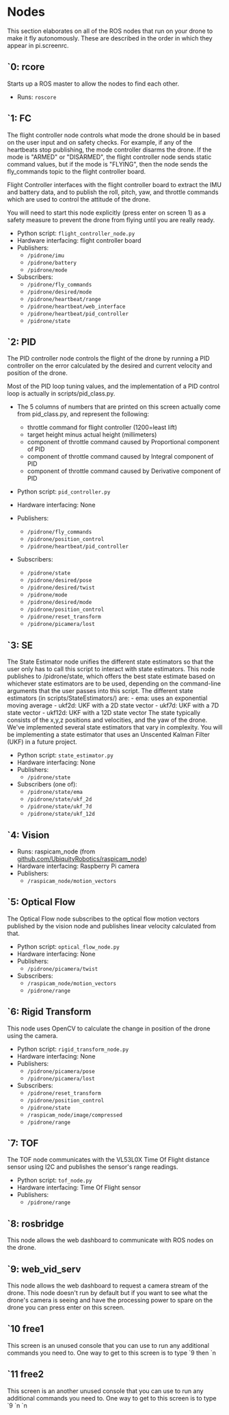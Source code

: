 # Nodes

This section elaborates on all of the ROS nodes that run on your drone to make it fly autonomously. These are described in the order in which they appear in pi.screenrc.

## \`0: rcore
Starts up a ROS master to allow the nodes to find each other.

* Runs: `roscore`

## \`1: FC
The flight controller node controls what mode the drone should be in based on the user input and on safety checks. For example, if any of the heartbeats stop publishing, the mode controller disarms the drone. If the mode is "ARMED" or "DISARMED", the flight controller node sends static command values, but if the mode is "FLYING", then the node sends the fly_commands topic to the flight controller board.

Flight Controller interfaces with the flight controller board to extract the IMU and battery data, and to publish the roll, pitch, yaw, and throttle commands which are used to control the attitude of the drone. 

You will need to start this node explicitly (press enter on screen 1) as a safety measure to prevent the drone from flying until you are really ready.

* Python script: `flight_controller_node.py`
* Hardware interfacing: flight controller board
* Publishers:
    * `/pidrone/imu`
    * `/pidrone/battery`
    * `/pidrone/mode`
* Subscribers:
    * `/pidrone/fly_commands`
    * `/pidrone/desired/mode`
    * `/pidrone/heartbeat/range`
    * `/pidrone/heartbeat/web_interface`
    * `/pidrone/heartbeat/pid_controller`
    * `/pidrone/state`

## \`2: PID
The PID controller node controls the flight of the drone by running a PID controller on the error calculated by the desired and current velocity and position of the drone.

Most of the PID loop tuning values, and the implementation of a PID control loop is actually in scripts/pid_class.py.

* The 5 columns of numbers that are printed on this screen actually come from pid_class.py, and represent the following:
    * throttle command for flight controller (1200=least lift)
    * target height minus actual height (millimeters)
    * component of throttle command caused by Proportional component of PID
    * component of throttle command caused by Integral component of PID
    * component of throttle command caused by Derivative component of PID


* Python script: `pid_controller.py`
* Hardware interfacing: None
* Publishers:
    * `/pidrone/fly_commands`
    * `/pidrone/position_control`
    * `/pidrone/heartbeat/pid_controller`
* Subscribers:
    * `/pidrone/state`
    * `/pidrone/desired/pose`
    * `/pidrone/desired/twist`
    * `/pidrone/mode`
    * `/pidrone/desired/mode`
    * `/pidrone/position_control`
    * `/pidrone/reset_transform`
    * `/pidrone/picamera/lost`

## \`3: SE
The State Estimator node unifies the different state estimators so that the user only has to call this script to interact with state estimators. This node publishes to /pidrone/state, which offers the best state estimate based on whichever state estimators are to be used, depending on the command-line arguments that the user passes into this script.
    The different state estimators (in scripts/StateEstimators/) are:
        - ema: uses an exponential moving average
        - ukf2d: UKF with a 2D state vector
        - ukf7d: UKF with a 7D state vector
        - ukf12d: UKF with a 12D state vector
 The state typically consists of the x,y,z positions and velocities, and the yaw of the drone. We've implemented several state estimators that vary in complexity. You will be implementing a state estimator that uses an Unscented Kalman Filter (UKF) in a future project.

* Python script: `state_estimator.py`
* Hardware interfacing: None
* Publishers:
    * `/pidrone/state`
* Subscribers (one of):
    * `/pidrone/state/ema`
    * `/pidrone/state/ukf_2d`
    * `/pidrone/state/ukf_7d`
    * `/pidrone/state/ukf_12d`


## \`4: Vision

* Runs: raspicam_node (from [github.com/UbiquityRobotics/raspicam_node](https://www.github.com/UbiquityRobotics/raspicam_node))
* Hardware interfacing: Raspberry Pi camera
* Publishers:
    * `/raspicam_node/motion_vectors`

## \`5: Optical Flow
The Optical Flow node subscribes to the optical flow motion vectors published by the vision node and publishes linear velocity calculated from that.

* Python script: `optical_flow_node.py`
* Hardware interfacing: None
* Publishers:
    * `/pidrone/picamera/twist`
* Subscribers:
    * `/raspicam_node/motion_vectors`
    * `/pidrone/range`

## \`6: Rigid Transform
This node uses OpenCV to calculate the change in position of the drone using the camera.

* Python script: `rigid_transform_node.py`
* Hardware interfacing: None
* Publishers:
    * `/pidrone/picamera/pose`
    * `/pidrone/picamera/lost`
* Subscribers:
    * `/pidrone/reset_transform`
    * `/pidrone/position_control`
    * `/pidrone/state`
    * `/raspicam_node/image/compressed`
    * `/pidrone/range`

## \`7: TOF
The TOF node communicates with the VL53L0X Time Of Flight distance sensor using I2C and publishes the sensor's range readings.

* Python script: `tof_node.py`
* Hardware interfacing: Time Of Flight sensor
* Publishers:
    * `/pidrone/range`

## \`8: rosbridge
This node allows the web dashboard to communicate with ROS nodes on the drone.

## \`9: web_vid_serv
This node allows the web dashboard to request a camera stream of the drone. This node doesn't run by default but if you want to see what the drone's camera is seeing and have the processing power to spare on the drone you can press enter on this screen.

## \`10 free1
This screen is an unused console that you can use to run any additional commands you need to. One way to get to this screen is to type \`9 then \`n

## \`11 free2
This screen is an another unused console that you can use to run any additional commands you need to. One way to get to this screen is to type \`9  \`n \`n


